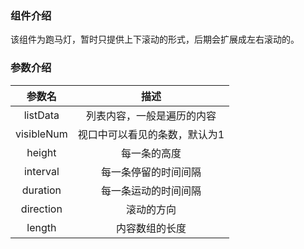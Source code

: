 ### 组件介绍

该组件为跑马灯，暂时只提供上下滚动的形式，后期会扩展成左右滚动的。

### 参数介绍

|参数名|描述|
|:---:|:--:|
|listData|列表内容，一般是遍历的内容|
|visibleNum|视口中可以看见的条数，默认为1|
|height|每一条的高度|
|interval|每一条停留的时间间隔|
|duration|每一条运动的时间间隔|
|direction|滚动的方向|
|length|内容数组的长度|